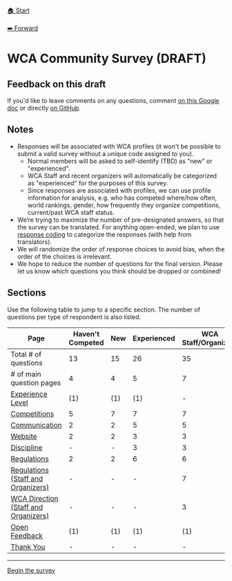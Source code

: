[🏠 Start](./index.md)  
&nbsp;  
[️➡️ Forward](./1-experience-level.md)

# WCA Community Survey (DRAFT)

## Feedback on this draft

If you'd like to leave comments on any questions, comment [on this Google doc](https://docs.google.com/document/d/1PKIN5wOqbunIeNDQVyQH74BdahLGLimk6KZcaa1CT1U/edit#) or directly [on GitHub](https://github.com/thewca/community-surveys).

## Notes

- Responses will be associated with WCA profiles (it won't be possible to submit a valid survey without a unique code assigned to you).
  - Normal members will be asked to self-identify (TBD) as "new" or "experienced".
  - WCA Staff and recent organizers will automatically be categorized as "experienced" for the purposes of this survey.
  - Since responses are associated with profiles, we can use profile information for analysis, e.g. who has competed where/how often, world rankings, gender, how frequently they organize competitions, current/past WCA staff status.
- We’re trying to maximize the number of pre-designated answers, so that the survey can be translated. For anything open-ended, we plan to use [response coding](https://en.wikipedia.org/wiki/Coding_(social_sciences)) to categorize the responses (with help from translators).
- We will randomize the order of response choices to avoid bias, when the order of the choices is irrelevant.
- We hope to reduce the number of questions for the final version. Please let us know which questions you think should be dropped or combined!

## Sections

Use the following table to jump to a specific section.
The number of questions per type of respondent is also listed.

| Page | Haven't Competed | New | Experienced | WCA Staff/Organizers | 
|-|-|-|-|-|
| Total # of questions | 13 | 15 | 26 | 35 |
| # of main question pages | 4 | 4 | 5 | 7 |
| [Experience Level](./1-experience-level.md) | (1) | (1) | (1) | - |
| [Competitions](./2-competitions.md) | 5 | 7 | 7 | 7 |
| [Communication](./3-communication.md) | 2 | 2 | 5 | 5 |
| [Website](./4-website.md) | 2 | 2 | 3 | 3 |
| [Discipline](./5-discipline.md) | - | - | 3 | 3 |
| [Regulations](./6-regulations.md) | 2 | 2 | 6 | 6 |
| [Regulations (Staff and Organizers)](./7-regulations-staff-and-organizers.md) | - | - | - | 7 |
| [WCA Direction (Staff and Organizers)](./8-wca-direction-staff-and-organizers.md) | - | - | - | 3 |
| [Open Feedback](./9-open-feedback.md) | (1) | (1) | (1) | (1) |
| [Thank You](./10-thank-you.md) | - | - | - | - |

<hr>

[Begin the survey](./1-experience-level.md)

